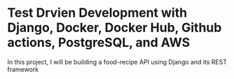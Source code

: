 # <h1>Test Drvien Development with Django, Docker, Docker Hub, Github actions, PostgreSQL, and AWS</h1>

 In this project, I will be building a food-recipe API using Django and its REST framework
